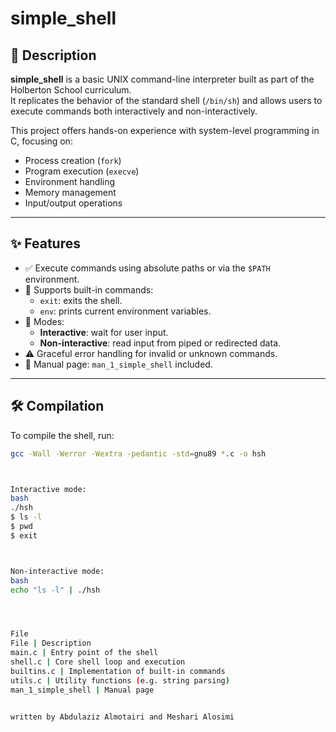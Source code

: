 # simple_shell

## 🧠 Description
**simple_shell** is a basic UNIX command-line interpreter built as part of the Holberton School curriculum.  
It replicates the behavior of the standard shell (`/bin/sh`) and allows users to execute commands both interactively and non-interactively.

This project offers hands-on experience with system-level programming in C, focusing on:
- Process creation (`fork`)
- Program execution (`execve`)
- Environment handling
- Memory management
- Input/output operations

---

## ✨ Features

- ✅ Execute commands using absolute paths or via the `$PATH` environment.
- 🔄 Supports built-in commands:
  - `exit`: exits the shell.
  - `env`: prints current environment variables.
- 💬 Modes:
  - **Interactive**: wait for user input.
  - **Non-interactive**: read input from piped or redirected data.
- ⚠️ Graceful error handling for invalid or unknown commands.
- 📖 Manual page: `man_1_simple_shell` included.

---

## 🛠️ Compilation

To compile the shell, run:

```bash
gcc -Wall -Werror -Wextra -pedantic -std=gnu89 *.c -o hsh



Interactive mode:
bash
./hsh
$ ls -l
$ pwd
$ exit



Non-interactive mode:
bash
echo "ls -l" | ./hsh




File 
File | Description
main.c | Entry point of the shell
shell.c | Core shell loop and execution
builtins.c | Implementation of built-in commands
utils.c | Utility functions (e.g. string parsing)
man_1_simple_shell | Manual page


written by Abdulaziz Almotairi and Meshari Alosimi

